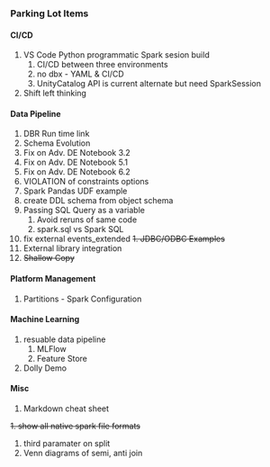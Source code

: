 ### Parking Lot Items

#### CI/CD
1. VS Code Python programmatic Spark sesion build
	1. CI/CD between three environments
	1. no dbx - YAML & CI/CD
	1. UnityCatalog API is current alternate but need SparkSession
1. Shift left thinking
#### Data Pipeline
1. DBR Run time link
1. Schema Evolution
1. Fix on Adv. DE Notebook 3.2
1. Fix on Adv. DE Notebook 5.1
1. Fix on Adv. DE Notebook 6.2
1. VIOLATION of constraints options
1. Spark Pandas UDF example
1. create DDL schema from object schema
1. Passing SQL Query as a variable
	1. Avoid reruns of same code
	1. spark.sql vs Spark SQL
1. fix external events_extended
~~1. JDBC/ODBC Examples~~
1. External library integration
1. ~~Shallow Copy~~
#### Platform Management
1. Partitions - Spark Configuration
#### Machine Learning
1. resuable data pipeline
	1. MLFlow
	1. Feature Store
1. Dolly Demo
#### Misc
1. Markdown cheat sheet

~~1. show all native spark file formats~~
1. third paramater on split
1. Venn diagrams of semi, anti join